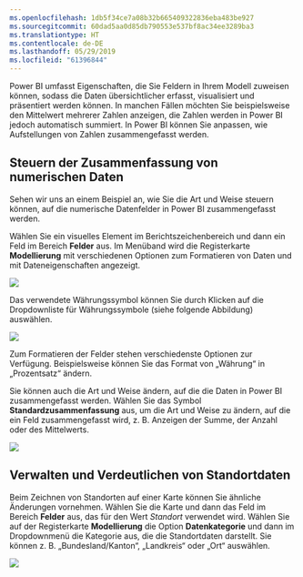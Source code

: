 ```yaml
---
ms.openlocfilehash: 1db5f34ce7a08b32b665409322836eba483be927
ms.sourcegitcommit: 60dad5aa0d85db790553e537bf8ac34ee3289ba3
ms.translationtype: HT
ms.contentlocale: de-DE
ms.lasthandoff: 05/29/2019
ms.locfileid: "61396844"
---
```

Power BI umfasst Eigenschaften, die Sie Feldern in Ihrem Modell zuweisen können, sodass die Daten übersichtlicher erfasst, visualisiert und präsentiert werden können. In manchen Fällen möchten Sie beispielsweise den Mittelwert mehrerer Zahlen anzeigen, die Zahlen werden in Power BI jedoch automatisch summiert. In Power BI können Sie anpassen, wie Aufstellungen von Zahlen zusammengefasst werden.

## <a name="numeric-control-over-summarization"></a>Steuern der Zusammenfassung von numerischen Daten
Sehen wir uns an einem Beispiel an, wie Sie die Art und Weise steuern können, auf die numerische Datenfelder in Power BI zusammengefasst werden.

Wählen Sie ein visuelles Element im Berichtszeichenbereich und dann ein Feld im Bereich **Felder** aus. Im Menüband wird die Registerkarte **Modellierung** mit verschiedenen Optionen zum Formatieren von Daten und mit Dateneigenschaften angezeigt.

![](media/3-11d-customize-summarization-categorization/3-11d_1.png)

Das verwendete Währungssymbol können Sie durch Klicken auf die Dropdownliste für Währungssymbole (siehe folgende Abbildung) auswählen.

![](media/3-11d-customize-summarization-categorization/3-11d_2.png)

Zum Formatieren der Felder stehen verschiedenste Optionen zur Verfügung. Beispielsweise können Sie das Format von „Währung“ in „Prozentsatz“ ändern.

Sie können auch die Art und Weise ändern, auf die die Daten in Power BI zusammengefasst werden. Wählen Sie das Symbol **Standardzusammenfassung** aus, um die Art und Weise zu ändern, auf die ein Feld zusammengefasst wird, z. B. Anzeigen der Summe, der Anzahl oder des Mittelwerts.

![](media/3-11d-customize-summarization-categorization/3-11d_3.png)

## <a name="manage-and-clarify-your-location-data"></a>Verwalten und Verdeutlichen von Standortdaten
Beim Zeichnen von Standorten auf einer Karte können Sie ähnliche Änderungen vornehmen. Wählen Sie die Karte und dann das Feld im Bereich **Felder** aus, das für den Wert *Standort* verwendet wird. Wählen Sie auf der Registerkarte **Modellierung** die Option **Datenkategorie** und dann im Dropdownmenü die Kategorie aus, die die Standortdaten darstellt. Sie können z. B. „Bundesland/Kanton“, „Landkreis“ oder „Ort“ auswählen.

![](media/3-11d-customize-summarization-categorization/3-11d_4.png)


